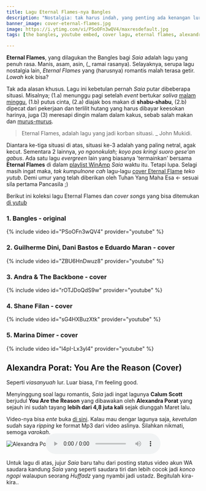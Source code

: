 ```yaml
---
title: Lagu Eternal Flames-nya Bangles
description: "Nostalgia: tak harus indah, yang penting ada kenangan lur!"
banner_image: cover-eternal-flames.jpg
image: https://i.ytimg.com/vi/PSoOFn3wQV4/maxresdefault.jpg
tags: [the bangles, youtube embed, cover lagu, eternal flames, alexandra porat, you are the reason]

---
```


**Eternal Flames**, yang dilagukan the Bangles bagi _Saia_ adalah lagu yang penuh rasa. Manis, asam, asin, (_ ramai rasanya). Selayaknya, serupa lagu nostalgia lain, _Eternal Flames_ yang (harusnya) romantis malah terasa getir. _Lowah_ kok bisa?<!--more-->

Tak ada alasan khusus. Lagu ini kebetulan pernah _Saia_ putar dibeberapa situasi. Misalnya; (1.a) menunggu pagi setelah _event_ bertukar _saliva_ [malam minggu](/2018/08/19/aplikasi-streaming-bola-eropa-paling-lengkap.html), (1.b) putus cinta, (2.a) diajak bos makan di **shabu-shabu**, (2.b) dipecat dari pekerjaan dan terlilit hutang yang harus dibayar keesokan harinya, juga (3) meresapi dingin malam dalam kakus, sebab salah makan dan [murus-murus](/2018/08/21/jangankan-criptocurrency-valas-saja-banyak-bangkrutnya.html).

> Eternal Flames, adalah lagu yang jadi korban situasi. _ John Mukidi.

Diantara ke-tiga situasi di atas, situasi ke-3 adalah yang paling netral, agak kecut. Sementara 2 lainnya, _yo ngonokulah; koyo pas kringi suoro gese'an gabus_. Ada satu lagu _evergreen_ lain yang biasanya 'termainkan' bersama **Eternal Flames** di dalam [playlist WinAmp](/2018/08/29/audio-player-html5-playlist.html) _Saia_ waktu itu. Tetapi lupa. Selagi masih ingat maka, _tak kumpulnone cah_ lagu-lagu [cover Eternal Flame](/2018/09/04/eternal-flames-bangles-nostalgia-apa.html) _teko yutub_. Demi umur yang telah diberikan oleh Tuhan Yang Maha Esa <- sesuai sila pertama Pancasila ;)

Berikut ini koleksi lagu Eternal Flames dan _cover songs_ yang bisa ditemukan [di yutub](https://www.youtube.com)

### 1. Bangles - original

{% include video id="PSoOFn3wQV4" provider="youtube" %}

### 2. Guilherme Dini, Dani Bastos e Eduardo Maran - cover

{% include video id="ZBU6HnDwuz8" provider="youtube" %}

### 3. Andra & The Backbone - cover

{% include video id="rOTJDoQdS9w" provider="youtube" %}

### 4. Shane Filan - cover

{% include video id="sG4HXBuzXtk" provider="youtube" %}

### 5. Marina Dimer - cover

{% include video id="l4pI-Lx3yl4" provider="youtube" %}

## Alexandra Porat: You Are the Reason (Cover)

Seperti _viasanyuah_ lur. Luar biasa, I'm feeling good.

Menyinggung soal lagu romantis, _Saia_ jadi ingat lagunya **Calum Scott** berjudul **You Are the Reason** yang dibawakan oleh **Alexandra Porat** yang sejauh ini sudah tayang **lebih dari 4,8 juta kali** sejak diunggah Maret lalu.

Video-nya bisa _ente_ buka [di sini](https://www.youtube.com/watch?v=ezcdE4lPpq8). Kalau mau dengar lagunya saja, _kevetulan_ sudah saya _ripping_ ke format Mp3 dari video aslinya. Silahkan nikmati, semoga _varokah_.

![Alexandra Porat](https://i.ytimg.com/vi/ezcdE4lPpq8/hqdefault.jpg){: style="display:block;margin:0 auto"}

<audio style="display:block;margin:-50px auto 0px" title="You are the reason cover alexandra porat mp3" preload="metadata" controls="" loop=""><source src="/assets/audio/You_Are_The_Reason_(cover)_Alexandra_Porat.mp3" type="audio/mp3"/></audio>

Untuk lagu di atas, jujur _Saia_ baru tahu dari posting status video akun WA saudara kandung _Saia_ yang seperti saudara tiri dan lebih cocok jadi _konco ngopi_ walaupun seorang _Huffadz_ yang nyambi jadi ustadz. Begitulah kira-kira..

